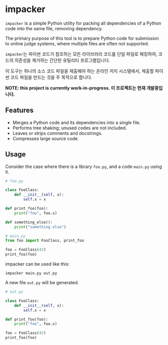 # impacker

`impacker` is a simple Python utility for packing all dependencies of a Python code into the same file, removing dependency.

The primary purpose of this tool is to prepare Python code for submission to online judge systems, where multiple files are often not supported.

`impacker`는 파이썬 코드가 참조하는 모든 라이브러리 코드를 단일 파일로 패킹하여, 코드의 의존성을 제거하는 간단한 유틸리티 프로그램입니다.

이 도구는 하나의 소스 코드 파일을 제출해야 하는 온라인 저지 시스템에서, 제출할 파이썬 코드 파일을 만드는 것을 주 목적으로 합니다.

**NOTE: this project is currently work-in-progress. 이 프로젝트는 현재 개발중입니다.**

## Features

- Merges a Python code and its dependencies into a single file.
- Performs tree shaking; unused codes are not included.
- Leaves or strips comments and docstrings.
- Compresses large source code.

## Usage

Consider the case where there is a library `foo.py`, and a code `main.py` using it.

```py
# foo.py

class FooClass:
    def __init__(self, x):
        self.x = x

def print_foo(foo):
    print("foo", foo.x)

def something_else():
    print("something else")
```

```py
# main.py
from foo import FooClass, print_foo

foo = FooClass(42)
print_foo(foo)
```

impacker can be used like this:

```text
impacker main.py out.py
```

A new file `out.py` will be generated.

```py
# out.py

class FooClass:
    def __init__(self, x):
        self.x = x

def print_foo(foo):
    print("foo", foo.x)

foo = FooClass(42)
print_foo(foo)

```